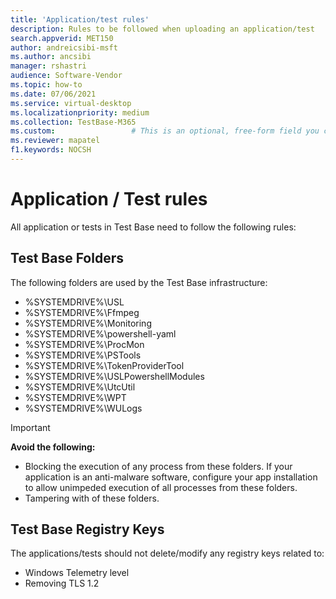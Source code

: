 ```yaml
---
title: 'Application/test rules'
description: Rules to be followed when uploading an application/test
search.appverid: MET150
author: andreicsibi-msft
ms.author: ancsibi
manager: rshastri
audience: Software-Vendor
ms.topic: how-to
ms.date: 07/06/2021
ms.service: virtual-desktop
ms.localizationpriority: medium
ms.collection: TestBase-M365
ms.custom:                 # This is an optional, free-form field you can use to define your own collection of articles. If you have more than one value, format as a bulleted list. This field truncates to something like 144 characters (inclusive of spaces) so keep it short.
ms.reviewer: mapatel
f1.keywords: NOCSH
---
```

# Application / Test rules

All application or tests in Test Base need to follow the following rules:

## Test Base Folders 

The following folders are used by the Test Base infrastructure:
* %SYSTEMDRIVE%\USL
* %SYSTEMDRIVE%\Ffmpeg
* %SYSTEMDRIVE%\Monitoring
* %SYSTEMDRIVE%\powershell-yaml
* %SYSTEMDRIVE%\ProcMon
* %SYSTEMDRIVE%\PSTools
* %SYSTEMDRIVE%\TokenProviderTool
* %SYSTEMDRIVE%\USLPowershellModules
* %SYSTEMDRIVE%\UtcUtil
* %SYSTEMDRIVE%\WPT
* %SYSTEMDRIVE%\WULogs

> [!IMPORTANT]
> **Avoid the following:**
> * Blocking the execution of any process from these folders. If your application is an anti-malware software, configure your app installation to allow unimpeded execution of all processes from these folders.
> * Tampering with of these folders.

## Test Base Registry Keys

The applications/tests should not delete/modify any registry keys related to:
* Windows Telemetry level
* Removing TLS 1.2